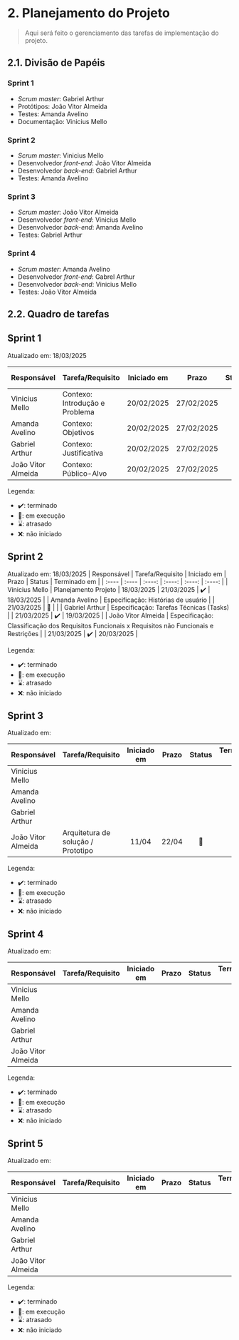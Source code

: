 # 2. Planejamento do Projeto

> Aqui será feito o gerenciamento das tarefas de implementação do projeto.

## 2.1. Divisão de Papéis

### Sprint 1
- _Scrum master_: Gabriel Arthur
- Protótipos: João Vitor Almeida
- Testes: Amanda Avelino
- Documentação: Vinicius Mello

### Sprint 2
- _Scrum master_: Vinicius Mello
- Desenvolvedor _front-end_: João Vitor Almeida
- Desenvolvedor _back-end_: Gabriel Arthur
- Testes: Amanda Avelino

### Sprint 3
- _Scrum master_: João Vitor Almeida
- Desenvolvedor _front-end_: Vinicius Mello
- Desenvolvedor _back-end_: Amanda Avelino
- Testes: Gabriel Arthur

### Sprint 4
- _Scrum master_: Amanda Avelino
- Desenvolvedor _front-end_: Gabrel Arthur
- Desenvolvedor _back-end_: Vinicius Mello
- Testes: João Vitor Almeida

  
## 2.2. Quadro de tarefas

## Sprint 1

Atualizado em: 18/03/2025

| Responsável           | Tarefa/Requisito                                                                   | Iniciado em    | Prazo      | Status | Terminado em    |
| :----                 |    :----                                                                           |      :----:    | :----:     | :----: | :----:          |
| Vinicius Mello        | Contexo: Introdução e Problema                                                         | 20/02/2025     | 27/02/2025 | ✔️    | 21/02/2025       |
| Amanda Avelino        | Contexo: Objetivos | 20/02/2025     | 27/02/2025 | ✔️    | 21/02/2025       |
| Gabriel Arthur        | Contexo: Justificativa                                                          | 20/02/2025     | 27/02/2025 | ✔️    | 21/02/2025      |
| João Vitor Almeida   | Contexo: Público-Alvo  | 20/02/2025     | 27/02/2025 | ✔️    | 21/02/2025       |


Legenda:
- ✔️: terminado
- 📝: em execução
- ⌛: atrasado
- ❌: não iniciado

## Sprint 2

Atualizado em: 18/03/2025
| Responsável           | Tarefa/Requisito                                                                   | Iniciado em    | Prazo      | Status | Terminado em    |
| :----                 |    :----                                                                           |      :----:    | :----:     | :----: | :----:          |
| Vinicius Mello        | Planejamento Projeto                                                               | 18/03/2025     | 21/03/2025 | ✔️    | 18/03/2025      |
| Amanda Avelino        | Especificação: Histórias de usuário                                                               |                | 21/03/2025 | 📝     |           |
| Gabriel Arthur        | Especificação: Tarefas Técnicas (Tasks)                                                           |                | 21/03/2025 | ✔️    | 19/03/2025      |
| João Vitor Almeida   | Especificação: Classificação dos Requisitos Funcionais x Requisitos não Funcionais e Restrições  |                | 21/03/2025 | ✔️    | 20/03/2025 |

Legenda:
- ✔️: terminado
- 📝: em execução
- ⌛: atrasado
- ❌: não iniciado

  
## Sprint 3

Atualizado em: 

| Responsável   | Tarefa/Requisito | Iniciado em    | Prazo      | Status | Terminado em    |
| :----                 |    :----                                                                           |      :----:    | :----:     | :----: | :----:          |
|  Vinicius Mello        |      |     | |    |     |
|  Amanda Avelino         |     |      | |     |                 |
| Gabriel Arthur         |  |      |  |      |                 |
| João Vitor Almeida        | Arquitetura de solução / Prototipo  |  11/04   | 22/04 | 📝  |       |

Legenda:
- ✔️: terminado
- 📝: em execução
- ⌛: atrasado
- ❌: não iniciado


## Sprint 4

Atualizado em: 

| Responsável   | Tarefa/Requisito | Iniciado em    | Prazo      | Status | Terminado em    |
| :----                 |    :----                                                                           |      :----:    | :----:     | :----: | :----:          |
|  Vinicius Mello        |        |     | |    |     |
|  Amanda Avelino         |    |      | |     |                 |
| Gabriel Arthur         |   |      |  |      |                 |
| João Vitor Almeida        |  |     | |     |       |


Legenda:
- ✔️: terminado
- 📝: em execução
- ⌛: atrasado
- ❌: não iniciado

## Sprint 5

Atualizado em: 

| Responsável   | Tarefa/Requisito | Iniciado em    | Prazo      | Status | Terminado em    |
| :----                 |    :----                                                                           |      :----:    | :----:     | :----: | :----:          |
|  Vinicius Mello        |       |     | |    |     |
|  Amanda Avelino         |     |      | |     |                 |
| Gabriel Arthur         |  |      |  |      |                 |
| João Vitor Almeida        |  |     | |     |       |

Legenda:
- ✔️: terminado
- 📝: em execução
- ⌛: atrasado
- ❌: não iniciado



